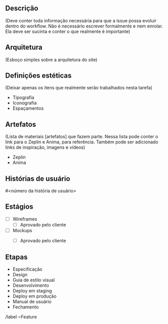 ## Descrição
(Deve conter toda informação necessária para que a issue possa evoluir dentro do workflow. Não é necessário escrever formalmente e nem enrolar. Ela deve ser sucinta e conter o que realmente é importante)


## Arquitetura 
(Esboço simples sobre a arquitetura do site)


## Definições estéticas
(Deixar apenas os itens que realmente serão trabalhados nesta tarefa)
 - Tipografia 
 - Iconografia
 - Espaçamentos


## Artefatos
(Lista de materiais [artefatos] que fazem parte. Nessa lista pode conter o link para o Zeplin e Anima, para referência. Também pode ser adicionado links de inspiração, imagens e vídeos)

- Zeplin
- Anima


## Histórias de usuário

#<número da história de usuário> 

## Estágios

* [ ] Wireframes
  * [ ] Aprovado pelo cliente
* [ ] Mockups
  * [ ] Aprovado pelo cliente


## Etapas

* Especificação
* Design
* Guia de estilo visual
* Desenvolvimento
* Deploy em staging
* Deploy em produção
* Manual de usuário
* Fechamento


/label ~Feature 
